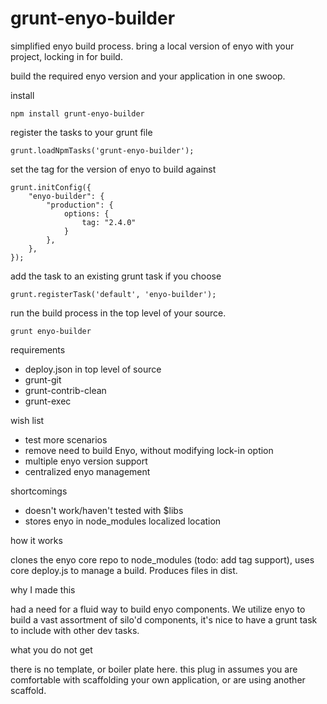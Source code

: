 grunt-enyo-builder
==================

simplified enyo build process. bring a local version of enyo with your project, locking in for build.

build the required enyo version and your application in one swoop.

install

    npm install grunt-enyo-builder

register the tasks to your grunt file

    grunt.loadNpmTasks('grunt-enyo-builder');

set the tag for the version of enyo to build against

    grunt.initConfig({
        "enyo-builder": {
            "production": {
                options: {
                    tag: "2.4.0"
                }
            },
        },
    });

add the task to an existing grunt task if you choose

    grunt.registerTask('default', 'enyo-builder');

run the build process in the top level of your source.

    grunt enyo-builder


requirements

* deploy.json in top level of source
* grunt-git
* grunt-contrib-clean
* grunt-exec

wish list

* test more scenarios
* remove need to build Enyo, without modifying lock-in option
* multiple enyo version support
* centralized enyo management

shortcomings

* doesn't work/haven't tested with $libs
* stores enyo in node_modules localized location

how it works

clones the enyo core repo to node_modules (todo: add tag support), uses core deploy.js to manage a build. Produces files in dist.

why I made this

had a need for a fluid way to build enyo components. We utilize enyo to build a vast assortment of silo'd components, it's nice to have a grunt task to include with other dev tasks.

what you do not get

there is no template, or boiler plate here. this plug in assumes you are comfortable with scaffolding your own application, or are using another scaffold.
